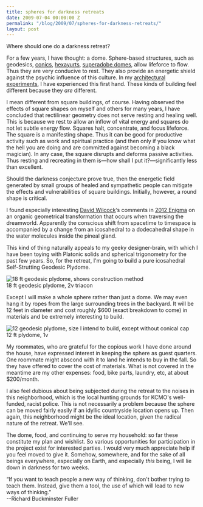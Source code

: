 ```yaml
---
title: spheres for darkness retreats
date: 2009-07-04 00:00:00 Z
permalink: "/blog/2009/07/spheres-for-darkness-retreats/"
layout: post
---
```


Where should one do a darkness retreat?

For a few years, I have thought: a dome. Sphere-based structures, such as geodesics, [conics](http://www.conicshelter.com), [hexayurts](http://hexayurt.com), [superadobe domes](http://www.calearth.org/EmergencyShelter/eshelter.html), allow lifeforce to flow. Thus they are very conducive to rest. They also provide an energetic shield against the psychic influence of this culture. In my [architectural experiments](http://andrewdurham.shutterfly.com), I have experienced this first hand. These kinds of building feel different because they _are_ different.

I mean different from square buildings, of course. Having observed the effects of square shapes on myself and others for many years, I have concluded that rectilinear geometry does not serve resting and healing well. This is because we rest to allow an inflow of vital energy and squares do not let subtle energy flow. Squares halt, concentrate, and focus lifeforce. The square is a manifesting shape. Thus it can be good for productive activity such as work and spiritual practice (and then only if you know what the hell you are doing and are committed against becoming a black magician). In any case, the square disrupts and deforms passive activities. Thus resting and recreating in them is—how shall I put it?—significantly less than excellent.

Should the darkness conjecture prove true, then the energetic field generated by small groups of healed and sympathetic people can mitigate the effects and vulnerabilities of square buildings. Initially, however, a round shape is critical.

I found especially interesting [David Wilcock](http://divinecosmos.com)‘s comments in [2012 Enigma](http://video.google.com/videoplay?docid=-4951448613711060908) on an organic geometrical transformation that occurs when traversing the dreamworld. Apparently the conscious shift from spacetime to timespace is accompanied by a change from an icosahedral to a dodecahedral shape in the water molecules inside the pineal gland.

This kind of thing naturally appeals to my geeky designer-brain, with which I have been toying with Platonic solids and spherical trigonometry for the past few years. So, for the retreat, I'm going to build a pure icosahedral Self-Strutting Geodesic Plydome.

![18 ft geodesic plydome, shows construction method](http://web.archive.org/web/20050403170016im_/http://www.sover.net/~triorbtl/tn/S18f-95-31.jpg "18 ft plydome")  
18 ft geodesic plydome, 2v triacon

Except I will make a whole sphere rather than just a dome. We may even hang it by ropes from the large surrounding trees in the backyard. It will be 12 feet in diameter and cost roughly $600 (exact breakdown to come) in materials and be extremely interesting to build.

![12 geodesic plydome, size I intend to build, except without conical cap](http://web.archive.org/web/20050311230747im_/http://www.sover.net/~triorbtl/tn/D09-99-23.jpg "12 ft plydome")  
12 ft plydome, 1v

My roommates, who are grateful for the copious work I have done around the house, have expressed interest in keeping the sphere as guest quarters. One roommate might abscond with it to land he intends to buy in the fall. So they have offered to cover the cost of materials. What is not covered in the meantime are my other expenses: food, bike parts, laundry, etc, at about $200/month.

I also feel dubious about being subjected during the retreat to the noises in this neighborhood, which is the local hunting grounds for KCMO's well-funded, racist police. This is not necessarily a problem because the sphere can be moved fairly easily if an idyllic countryside location opens up. Then again, this neighborhood might be the ideal location, given the radical nature of the retreat. We'll see.

The dome, food, and continuing to serve my household: so far these constitute my plan and wishlist. So various opportunities for participation in the project exist for interested parties. I would very much appreciate help if you feel moved to give it. Somehow, somewhere, and for the sake of all beings everywhere, especially on Earth, and especially _this_ being, I will lie down in darkness for two weeks.

“If you want to teach people a new way of thinking, don't bother trying to teach them. Instead, give them a tool, the use of which will lead to new ways of thinking.”  
--Richard Buckminster Fuller

